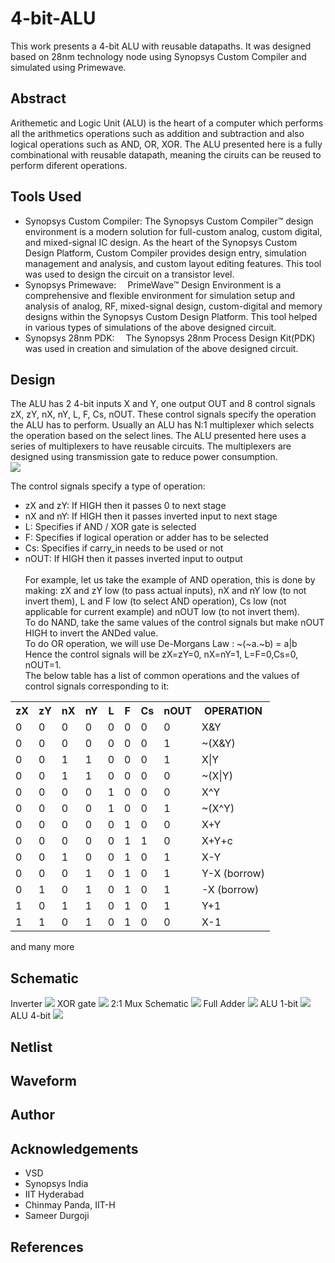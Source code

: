 # 4-bit-ALU
This work presents a 4-bit ALU with reusable datapaths. It was designed based on 28nm technology node using Synopsys Custom Compiler and simulated using Primewave.
## Abstract
Arithemetic and Logic Unit (ALU) is the heart of a computer which performs all the arithmetics operations such as addition and subtraction and also logical operations such as AND, OR, XOR. The ALU presented here is a fully combinational with reusable datapath, meaning the ciruits can be reused to perform diferent operations.
## Tools Used
- Synopsys Custom Compiler: The Synopsys Custom Compiler™ design environment is a modern solution for full-custom analog, custom digital, and mixed-signal IC design. As the heart of the Synopsys Custom Design Platform, Custom Compiler provides design entry, simulation management and analysis, and custom layout editing features. This tool was used to design the circuit on a transistor level.
- Synopsys Primewave:  PrimeWave™ Design Environment is a comprehensive and flexible environment for simulation setup and analysis of analog, RF, mixed-signal design, custom-digital and memory designs within the Synopsys Custom Design Platform. This tool helped in various types of simulations of the above designed circuit.
- Synopsys 28nm PDK:  The Synopsys 28nm Process Design Kit(PDK) was used in creation and simulation of the above designed circuit.
## Design
The ALU has 2 4-bit inputs X and Y, one output OUT and 8 control signals zX, zY, nX, nY, L, F, Cs, nOUT. These control signals specify the operation the ALU has to perform. Usually an ALU has N:1 multiplexer which selects the operation based on the select lines. The ALU presented here uses a series of multiplexers to have reusable circuits. The multiplexers are designed using transmission gate to reduce power consumption.<br>
<img src="https://user-images.githubusercontent.com/75156759/155886829-5a7065a0-2bf9-46f7-b8f3-f6e0c293c819.png">

The control signals specify a type of operation:
- zX and zY: If HIGH then it passes 0 to next stage
- nX and nY: If HIGH then it passes inverted input to next stage
- L: Specifies if AND / XOR gate is selected
- F: Specifies if logical operation or adder has to be selected
- Cs: Specifies if carry_in needs to be used or not
- nOUT: If HIGH then it passes inverted input to output<br><br>
For example, let us take the example of AND operation, this is done by making: zX and zY low (to pass actual inputs), nX and nY low (to not invert them), L and F low (to select AND operation), Cs low (not applicable for current example) and nOUT low (to not invert them). <br>
To do NAND, take the same values of the control signals but make nOUT HIGH to invert the ANDed value.<br>
To do OR operation, we will use De-Morgans Law : ~(~a.~b) = a|b <br>
Hence the control signals will be zX=zY=0, nX=nY=1, L=F=0,Cs=0, nOUT=1.<br>
The below table has a list of common operations and the values of control signals corresponding to it:
<table>
  <tr>
    <th> zX </th>
    <th> zY </th>
    <th> nX </th>
    <th> nY </th>
    <th> L </th>
    <th> F </th>
    <th> Cs </th>
    <th> nOUT </th>
    <th> OPERATION </th>
  </tr>
  <tr>
    <td> 0</td>
    <td> 0</td>
    <td> 0</td>
    <td> 0</td>
    <td> 0</td>
    <td> 0</td>
    <td> 0</td>
    <td> 0</td>
    <td> X&Y</td>
  </tr>
  <tr>
    <td> 0</td>
    <td> 0</td>
    <td> 0</td>
    <td> 0</td>
    <td> 0</td>
    <td> 0</td>
    <td> 0</td>
    <td> 1</td>
    <td> ~(X&Y)</td>
  </tr>
  <tr>
    <td> 0</td>
    <td> 0</td>
    <td> 1</td>
    <td> 1</td>
    <td> 0</td>
    <td> 0</td>
    <td> 0</td>
    <td> 1</td>
    <td> X|Y</td>
  </tr>
  <tr>
    <td> 0</td>
    <td> 0</td>
    <td> 1</td>
    <td> 1</td>
    <td> 0</td>
    <td> 0</td>
    <td> 0</td>
    <td> 0</td>
    <td> ~(X|Y)</td>
  </tr>
  <tr>
    <td> 0</td>
    <td> 0</td>
    <td> 0</td>
    <td> 0</td>
    <td> 1</td>
    <td> 0</td>
    <td> 0</td>
    <td> 0</td>
    <td> X^Y</td>
  </tr>
  <tr>
    <td> 0</td>
    <td> 0</td>
    <td> 0</td>
    <td> 0</td>
    <td> 1</td>
    <td> 0</td>
    <td> 0</td>
    <td> 1</td>
    <td> ~(X^Y)</td>
  </tr>
  <tr>
    <td> 0</td>
    <td> 0</td>
    <td> 0</td>
    <td> 0</td>
    <td> 0</td>
    <td> 1</td>
    <td> 0</td>
    <td> 0</td>
    <td> X+Y</td>
  </tr>
  <tr>
    <td> 0</td>
    <td> 0</td>
    <td> 0</td>
    <td> 0</td>
    <td> 0</td>
    <td> 1</td>
    <td> 1</td>
    <td> 0</td>
    <td> X+Y+c</td>
  </tr>
  <tr>
    <td> 0</td>
    <td> 0</td>
    <td> 1</td>
    <td> 0</td>
    <td> 0</td>
    <td> 1</td>
    <td> 0</td>
    <td> 1</td>
    <td> X-Y</td>
  </tr>
  <tr>
    <td> 0</td>
    <td> 0</td>
    <td> 0</td>
    <td> 1</td>
    <td> 0</td>
    <td> 1</td>
    <td> 0</td>
    <td> 1</td>
    <td> Y-X (borrow)</td>
  </tr>
  <tr>
    <td> 0</td>
    <td> 1</td>
    <td> 0</td>
    <td> 1</td>
    <td> 0</td>
    <td> 1</td>
    <td> 0</td>
    <td> 1</td>
    <td> -X (borrow)</td>
  </tr>
  <tr>
    <td> 1</td>
    <td> 0</td>
    <td> 1</td>
    <td> 1</td>
    <td> 0</td>
    <td> 1</td>
    <td> 0</td>
    <td> 1</td>
    <td> Y+1</td>
  </tr>
  <tr>
    <td> 1</td>
    <td> 1</td>
    <td> 0</td>
    <td> 1</td>
    <td> 0</td>
    <td> 1</td>
    <td> 0</td>
    <td> 0</td>
    <td> X-1</td>
  </tr>
</table>
and many more
<h2> Schematic </h2>
Inverter
<img src = "https://user-images.githubusercontent.com/75156759/155886689-7efc2acd-830e-428f-abf7-3282154dc0a3.png">
XOR gate
<img src="https://user-images.githubusercontent.com/75156759/155886537-cbd83d45-699b-4afe-9503-44ca8c15c723.png">
2:1 Mux Schematic
<img src="https://user-images.githubusercontent.com/75156759/155886510-fd2391d9-8003-437a-82e4-f25c83314468.png">
Full Adder
<img src="https://user-images.githubusercontent.com/75156759/155886564-62a42eaa-e9fe-40e0-bd91-0e3a551c6c7b.png">
ALU 1-bit
<img src="https://user-images.githubusercontent.com/75156759/155886749-3eb346ae-f6a0-4b26-b4ba-d6df6c4f15cb.png">
ALU 4-bit
<img src="https://user-images.githubusercontent.com/75156759/155886784-08e5f509-7c50-4132-855b-dadd49eb88ba.png">

<h2> Netlist </h2>
<h2> Waveform </h2>
<h2> Author </h2>
<h2> Acknowledgements </h2>
<ul>
  <li> VSD </li>
  <li> Synopsys India </li>
  <li> IIT Hyderabad </li>
  <li> Chinmay Panda, IIT-H </li>
  <li> Sameer Durgoji </li>
  </ul>
<h2> References</h2>



  


